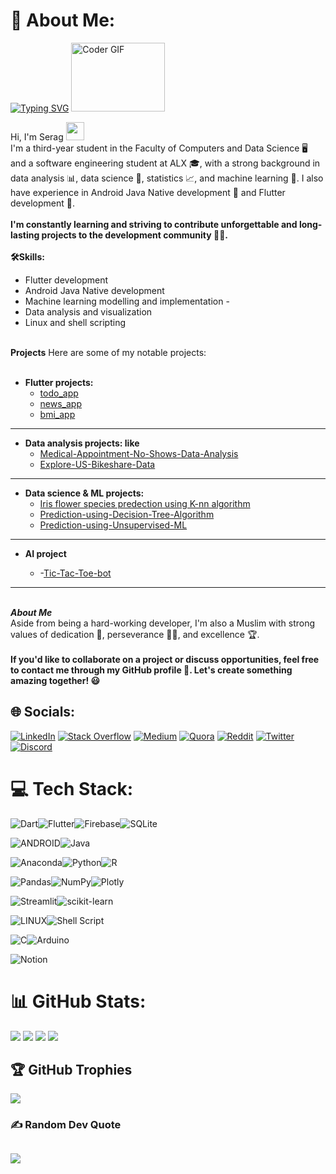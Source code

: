 # 💫 About Me:
<a href="https://git.io/typing-svg">
	<img src=
	     "https://readme-typing-svg.demolab.com?font=Fira+Code&pause=1000&color=4F2CF7&center=true&width=500&lines=Hello+How+Are+You%3F;Am+Serag+Amged;A+softwareEngineer+and+mobile+developer" 
	     alt="Typing SVG"/></a>
<img alt="Coder GIF" height=110 width=150 src="https://raw.githubusercontent.com/TheDudeThatCode/TheDudeThatCode/master/Assets/Developer.gif"/>



Hi, I'm Serag <img src="https://media.giphy.com/media/hvRJCLFzcasrR4ia7z/giphy.gif" width="29px" height="29px"><br>I'm a third-year student in the Faculty of Computers and Data Science 🖥️ and a software engineering  student at ALX 🎓, with a strong background in data analysis 📊, data science 🧬, statistics 📈, and machine learning 🤖. I also have experience in Android Java Native development 📱 and Flutter development 🚀.<br><br>**I'm constantly learning and striving to contribute unforgettable and long-lasting projects to the development community 🔭🚀.**<br>
<br>**🛠Skills:**
 -  Flutter development
  - Android Java Native development
  - Machine learning modelling and implementation -
  - Data analysis and visualization
 - Linux and shell scripting

<br>**Projects** Here are some of my notable projects:<br><br>
 - **Flutter projects:**
	 - [todo_app](https://github.com/SeragAmged/todo_app)
	 -  [news_app](https://github.com/SeragAmged/news_app)
	 -  [bmi_app](https://github.com/SeragAmged/bmi_app)
---
 - **Data analysis projects: like**
	 - [Medical-Appointment-No-Shows-Data-Analysis](https://github.com/SeragAmged/Medical-Appointment-No-Shows-Data-Analysis)
	 - [Explore-US-Bikeshare-Data](https://github.com/SeragAmged/Explore-US-Bikeshare-Data)
---
 - **Data science & ML projects:**
	 - [Iris flower species predection using K-nn algorithm](https://github.com/SeragAmged/Iris-flower-species-prediction-WebApp)
	 - [Prediction-using-Decision-Tree-Algorithm](https://github.com/SeragAmged/Prediction-using-Decision-Tree-Algorithm)
	 - [Prediction-using-Unsupervised-ML](https://github.com/SeragAmged/Prediction-using-Unsupervised-ML)
---
 - **AI project**
	
	 - -[Tic-Tac-Toe-bot](https://github.com/SeragAmged/Tic-Tac-Toe-bot)

---
<br>***About Me***<br>Aside from being a hard-working developer, I'm also a Muslim with strong values of dedication 💪, perseverance 🏃‍♂️, and excellence 🏆.<br><br>**If you'd like to collaborate on a project or discuss opportunities, feel free to contact me through my GitHub profile 🤝. Let's create something amazing together! 😃**


## 🌐 Socials:
[![LinkedIn](https://img.shields.io/badge/LinkedIn-%230077B5.svg?logo=linkedin&logoColor=white)](https://linkedin.com/in/https://www.linkedin.com/in/serag-amged-8614b51ba/) [![Stack Overflow](https://img.shields.io/badge/-Stackoverflow-FE7A16?logo=stack-overflow&logoColor=white)](https://stackoverflow.com/users/https://stackoverflow.com/users/20749312/serag-amged) 
[![Medium](https://img.shields.io/badge/Medium-12100E?logo=medium&logoColor=white)](https://medium.com/@https://medium.com/@seragamged2002) [![Quora](https://img.shields.io/badge/Quora-%23B92B27.svg?logo=Quora&logoColor=white)](https://quora.com/profile/https://ar.quora.com/profile/Serag-Amged-1) 
[![Reddit](https://img.shields.io/badge/Reddit-%23FF4500.svg?logo=Reddit&logoColor=white)](https://reddit.com/user/u/Serag_Amged) [![Twitter](https://img.shields.io/badge/Twitter-%231DA1F2.svg?logo=Twitter&logoColor=white)](https://twitter.com/https://twitter.com/seragamged2002) [![Discord](https://img.shields.io/badge/Discord-%237289DA.svg?logo=discord&logoColor=white)](https://discord.gg/SeragAmged#4890) 

# 💻 Tech Stack:
![Dart](https://img.shields.io/badge/dart-%230175C2.svg?style=for-the-badge&logo=dart&logoColor=white)![Flutter](https://img.shields.io/badge/Flutter-%2302569B.svg?style=for-the-badge&logo=Flutter&logoColor=white)![Firebase](https://img.shields.io/badge/firebase-%23039BE5.svg?style=for-the-badge&logo=firebase)![SQLite](https://img.shields.io/badge/sqlite-%2307405e.svg?style=for-the-badge&logo=sqlite&logoColor=white)

![ANDROID](https://img.shields.io/badge/android-%2320232a.svg?style=for-the-badge&logo=android&logoColor=%a4c639)![Java](https://img.shields.io/badge/java-%23ED8B00.svg?style=for-the-badge&logo=java&logoColor=white)

![Anaconda](https://img.shields.io/badge/Anaconda-%2344A833.svg?style=for-the-badge&logo=anaconda&logoColor=white)![Python](https://img.shields.io/badge/python-3670A0?style=for-the-badge&logo=python&logoColor=ffdd54)![R](https://img.shields.io/badge/r-%23276DC3.svg?style=for-the-badge&logo=r&logoColor=white)

![Pandas](https://img.shields.io/badge/pandas-%23150458.svg?style=for-the-badge&logo=pandas&logoColor=white)![NumPy](https://img.shields.io/badge/numpy-%23013243.svg?style=for-the-badge&logo=numpy&logoColor=white)![Plotly](https://img.shields.io/badge/Plotly-%233F4F75.svg?style=for-the-badge&logo=plotly&logoColor=white)

![Streamlit](https://img.shields.io/badge/Streamlit-FF6F5E?style=for-the-badge&logo=streamlit&logoColor=white)![scikit-learn](https://img.shields.io/badge/scikit--learn-%23F7931E.svg?style=for-the-badge&logo=scikit-learn&logoColor=white)

![LINUX](https://img.shields.io/badge/Linux-FCC624?style=for-the-badge&logo=linux&logoColor=black)![Shell Script](https://img.shields.io/badge/shell_script-%23121011.svg?style=for-the-badge&logo=gnu-bash&logoColor=white)
 
![C](https://img.shields.io/badge/c-%2300599C.svg?style=for-the-badge&logo=c&logoColor=white)![Arduino](https://img.shields.io/badge/-Arduino-00979D?style=for-the-badge&logo=Arduino&logoColor=white)
 
![Notion](https://img.shields.io/badge/Notion-%23000000.svg?style=for-the-badge&logo=notion&logoColor=white)
# 📊 GitHub Stats:
![](https://github-readme-stats.vercel.app/api?username=SeragAmged&theme=tokyonight&hide_border=true&include_all_commits=true&count_private=true)
![](https://github-readme-streak-stats.herokuapp.com/?user=SeragAmged&theme=tokyonight&hide_border=true)
![](https://github-readme-stats.vercel.app/api/top-langs/?username=SeragAmged&theme=tokyonight&hide_border=true&include_all_commits=true&count_private=true&layout=compact)
![](https://visitcount.itsvg.in/api?id=SeragAmged&icon=5&color=6)

## 🏆 GitHub Trophies
![](https://github-profile-trophy.vercel.app/?username=SeragAmged&theme=nord&no-frame=true&no-bg=true&margin-w=4)

### ✍️ Random Dev Quote
![](https://quotes-github-readme.vercel.app/api?type=horizontal&theme=tokyonight)
---

